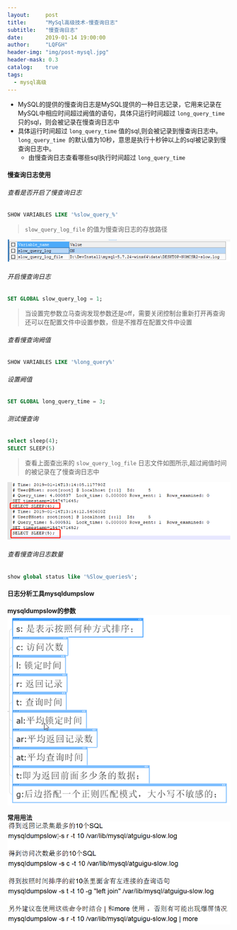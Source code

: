 ```yaml
---
layout:     post
title:      "MySql高级技术-慢查询日志"
subtitle:   "慢查询日志"
date:       2019-01-14 19:00:00
author:     "LQFGH"
header-img: "img/post-mysql.jpg"
header-mask: 0.3
catalog:    true
tags:
  - mysql高级
---
```


* MySQL的提供的慢查询日志是MySQL提供的一种日志记录，它用来记录在MySQL中相应时间超过阙值的语句，具体只运行时间超过 `long_query_time` 只的sql，则会被记录在慢查询日志中
* 具体运行时间超过 `long_query_time` 值的sql,则会被记录到慢查询日志中。 `long_query_time `的默认值为10秒，意思是执行十秒钟以上的sql被记录到慢查询日志中。
  * 由慢查询日志查看哪些sql执行时间超过 `long_query_time`  

#### **慢查询日志使用**


###### 查看是否开启了慢查询日志
```sql
SHOW VARIABLES LIKE '%slow_query_%'
```

> `slow_query_log_file` 的值为慢查询日志的存放路径

![](img/in-post/mysql-slow-log.jpg)

###### 开启慢查询日志
```sql
SET GLOBAL slow_query_log = 1;
```

> 当设置完参数立马查询发现参数还是off，需要关闭控制台重新打开再查询
> 还可以在配置文件中设置参数，但是不推荐在配置文件中设置

###### 查看慢查询阙值
```sql
SHOW VARIABLES LIKE '%long_query%'
```

###### 设置阙值
```sql
SET GLOBAL long_query_time = 3;
```

###### 测试慢查询
```sql
select sleep(4);
SELECT SLEEP(5)
```

> 查看上面查出来的 `slow_query_log_file` 日志文件如图所示,超过阙值时间的被记录在了慢查询日志中

![](img/in-post/mysql-slow-query1.jpg)


###### 查看慢查询日志数量
```sql
show global status like '%Slow_queries%';
```



#### **日志分析工具mysqldumpslow**

**mysqldumpslow的参数**
![](img/in-post/mysql-slow-log2.jpg)

**常用用法**
![](img/in-post/mysql-slow-log3.jpg)